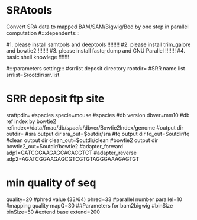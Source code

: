 # SRAtools
Convert SRA data to mapped BAM/SAM/Bigwig/Bed by one step in parallel computation
#:::dependents:::

#1. please install samtools and deeptools !!!!!!!!
#2. please install trim_galore and bowtie2 !!!!!!!
#3. please install fastq-dump and GNU Parallel !!!!!!!
#4. basic shell knowlege !!!!!!!


#:::parameters setting:::
#srrlist deposit directory
rootdir= 
#SRR name list
srrlist=$rootdir/srr.list 
# SRR deposit ftp site
sraftpdir= 
#spacies
specie=mouse #spacies
#db version
dbver=mm10
#db ref index by bowtie2
refindex=/data/fmao/db/$specie/$dbver/Bowtie2Index/genome 
#output dir
outdir= 
#sra output dir
sra_out=$outdir/sra 
#fq output dir
fq_out=$outdir/fq 
#clean output dir
clean_out=$outdir/clean
#bowtie2 output dir
bowtie2_out=$outdir/bowtie2
#adapter_forward
adp1=GATCGGAAGAGCACACGTCT
#adapter_reverse
adp2=AGATCGGAAGAGCGTCGTGTAGGGAAAGAGTGT
# min quality of seq
quality=20 
#phred value (33/64)
phred=33 
#parallel number
parallel=10 
#mapping quality
mapQ=30
##Parameters for bam2bigwig
#binSize
binSize=50
#extend base
extend=200
